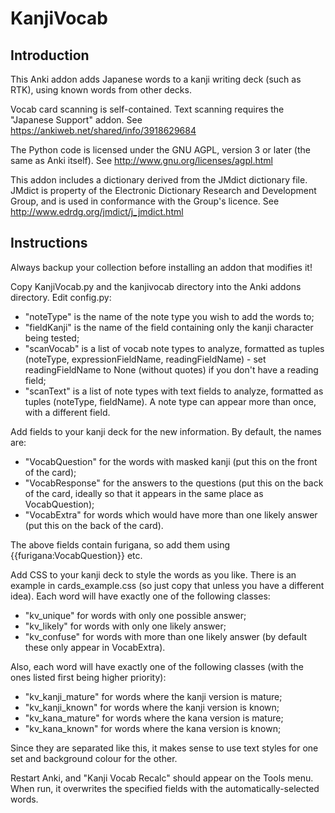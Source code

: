 KanjiVocab
==========

Introduction
------------

This Anki addon adds Japanese words to a kanji writing deck (such as RTK), using known words from other decks.

Vocab card scanning is self-contained. Text scanning requires the "Japanese Support" addon. See https://ankiweb.net/shared/info/3918629684

The Python code is licensed under the GNU AGPL, version 3 or later (the same as Anki itself). See http://www.gnu.org/licenses/agpl.html

This addon includes a dictionary derived from the JMdict dictionary file. JMdict is property of the Electronic Dictionary Research and Development Group, and is used in conformance with the Group's licence. See http://www.edrdg.org/jmdict/j_jmdict.html

Instructions
------------

Always backup your collection before installing an addon that modifies it!

Copy KanjiVocab.py and the kanjivocab directory into the Anki addons directory. Edit config.py:

* "noteType" is the name of the note type you wish to add the words to;
* "fieldKanji" is the name of the field containing only the kanji character being tested;
* "scanVocab" is a list of vocab note types to analyze, formatted as tuples (noteType, expressionFieldName, readingFieldName) - set readingFieldName to None (without quotes) if you don't have a reading field;
* "scanText" is a list of note types with text fields to analyze, formatted as tuples (noteType, fieldName). A note type can appear more than once, with a different field.

Add fields to your kanji deck for the new information. By default, the names are:

* "VocabQuestion" for the words with masked kanji (put this on the front of the card);
* "VocabResponse" for the answers to the questions (put this on the back of the card, ideally so that it appears in the same place as VocabQuestion);
* "VocabExtra" for words which would have more than one likely answer (put this on the back of the card).

The above fields contain furigana, so add them using {{furigana:VocabQuestion}} etc.

Add CSS to your kanji deck to style the words as you like. There is an example in cards_example.css (so just copy that unless you have a different idea). Each word will have exactly one of the following classes:

* "kv_unique" for words with only one possible answer;
* "kv_likely" for words with only one likely answer;
* "kv_confuse" for words with more than one likely answer (by default these only appear in VocabExtra).

Also, each word will have exactly one of the following classes (with the ones listed first being higher priority):

* "kv_kanji_mature" for words where the kanji version is mature;
* "kv_kanji_known" for words where the kanji version is known;
* "kv_kana_mature" for words where the kana version is mature;
* "kv_kana_known" for words where the kana version is known;

Since they are separated like this, it makes sense to use text styles for one set and background colour for the other.

Restart Anki, and "Kanji Vocab Recalc" should appear on the Tools menu. When run, it overwrites the specified fields with the automatically-selected words.

